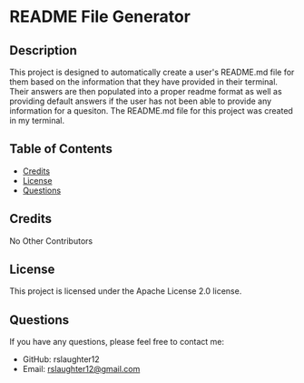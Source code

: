 # README File Generator 

## Description

This project is designed to automatically create a user's README.md file for them based on the information that they have provided in their terminal. Their answers are then populated into a proper readme format as well as providing default answers if the user has not been able to provide any information for a quesiton. The README.md file for this project was created in my terminal. 

## Table of Contents

- [Credits](#credits)
- [License](#license)
- [Questions](#questions)

## Credits

No Other Contributors

## License

This project is licensed under the Apache License 2.0 license.

## Questions

If you have any questions, please feel free to contact me:

- GitHub: rslaughter12
- Email: rslaughter12@gmail.com
